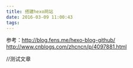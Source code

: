 ```yaml
---
title: 搭建hexo网站
date: 2016-03-09 11:00:43
tags:
---
```


参考：http://blog.fens.me/hexo-blog-github/
http://www.cnblogs.com/zhcncn/p/4097881.html

//测试文章
